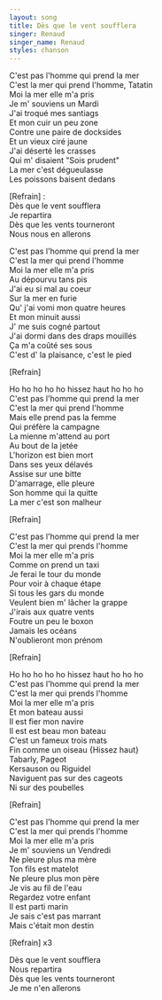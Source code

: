 ```yaml
---
layout: song
title: Dès que le vent soufflera
singer: Renaud
singer_name: Renaud
styles: chanson
---
```

C'est pas l'homme qui prend la mer  
C'est la mer qui prend l'homme, Tatatin  
Moi la mer elle m'a pris  
Je m' souviens un Mardi  
J'ai troqué mes santiags  
Et mon cuir un peu zone  
Contre une paire de docksides  
Et un vieux ciré jaune  
J'ai déserté les crasses  
Qui m' disaient "Sois prudent"  
La mer c'est dégueulasse  
Les poissons baisent dedans  

[Refrain] :  
Dès que le vent soufflera  
Je repartira  
Dès que les vents tourneront  
Nous nous en allerons  
  
C'est pas l'homme qui prend la mer  
C'est la mer qui prend l'homme  
Moi la mer elle m'a pris  
Au dépourvu tans pis  
J'ai eu si mal au coeur  
Sur la mer en furie  
Qu' j'ai vomi mon quatre heures  
Et mon minuit aussi  
J' me suis cogné partout  
J'ai dormi dans des draps mouillés  
Ça m'a coûté ses sous  
C'est d' la plaisance, c'est le pied  
  
[Refrain]  

Ho ho ho ho ho hissez haut ho ho ho  
C'est pas l'homme qui prend la mer  
C'est la mer qui prend l'homme  
Mais elle prend pas la femme  
Qui préfère la campagne  
La mienne m'attend au port  
Au bout de la jetée  
L'horizon est bien mort  
Dans ses yeux délavés  
Assise sur une bitte  
D'amarrage, elle pleure  
Son homme qui la quitte  
La mer c'est son malheur  

[Refrain]  

C'est pas l'homme qui prend la mer  
C'est la mer qui prends l'homme  
Moi la mer elle m'a pris  
Comme on prend un taxi  
Je ferai le tour du monde  
Pour voir à chaque étape  
Si tous les gars du monde  
Veulent bien m' lâcher la grappe  
J'irais aux quatre vents  
Foutre un peu le boxon  
Jamais les océans  
N'oublieront mon prénom  

[Refrain]  
  
Ho ho ho ho ho hissez haut ho ho ho  
C'est pas l'homme qui prend la mer  
C'est la mer qui prends l'homme  
Moi la mer elle m'a pris  
Et mon bateau aussi  
Il est fier mon navire  
Il est est beau mon bateau  
C'est un fameux trois mats  
Fin comme un oiseau {Hissez haut}  
Tabarly, Pageot  
Kersauson ou Riguidel  
Naviguent pas sur des cageots  
Ni sur des poubelles  

[Refrain]  

C'est pas l'homme qui prend la mer  
C'est la mer qui prends l'homme  
Moi la mer elle m'a pris  
Je m' souviens un Vendredi  
Ne pleure plus ma mère  
Ton fils est matelot  
Ne pleure plus mon père  
Je vis au fil de l'eau  
Regardez votre enfant  
Il est parti marin  
Je sais c'est pas marrant  
Mais c'était mon destin  

[Refrain] x3  

Dès que le vent soufflera  
Nous repartira  
Dès que les vents tourneront  
Je me n'en allerons  
